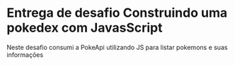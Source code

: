 <h1>Entrega de desafio Construindo uma pokedex com JavasScript</h1>
<p>Neste desafio consumi a PokeApi utilizando JS para listar pokemons e suas informações</p>
